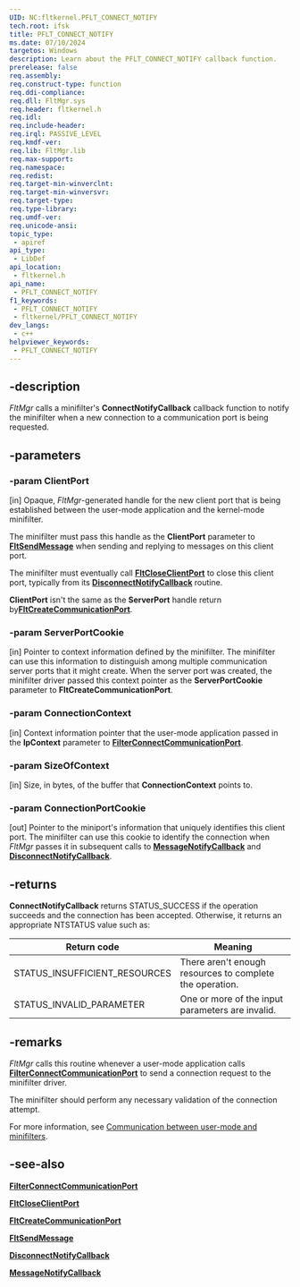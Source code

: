 ```yaml
---
UID: NC:fltkernel.PFLT_CONNECT_NOTIFY
tech.root: ifsk
title: PFLT_CONNECT_NOTIFY
ms.date: 07/10/2024
targetos: Windows
description: Learn about the PFLT_CONNECT_NOTIFY callback function.
prerelease: false
req.assembly: 
req.construct-type: function
req.ddi-compliance: 
req.dll: FltMgr.sys
req.header: fltkernel.h
req.idl: 
req.include-header: 
req.irql: PASSIVE_LEVEL
req.kmdf-ver: 
req.lib: FltMgr.lib
req.max-support: 
req.namespace: 
req.redist: 
req.target-min-winverclnt: 
req.target-min-winversvr: 
req.target-type: 
req.type-library: 
req.umdf-ver: 
req.unicode-ansi: 
topic_type:
 - apiref
api_type:
 - LibDef
api_location:
 - fltkernel.h
api_name:
 - PFLT_CONNECT_NOTIFY
f1_keywords:
 - PFLT_CONNECT_NOTIFY
 - fltkernel/PFLT_CONNECT_NOTIFY
dev_langs:
 - c++
helpviewer_keywords:
 - PFLT_CONNECT_NOTIFY
---
```


## -description

*FltMgr* calls a minifilter's **ConnectNotifyCallback** callback function to notify the minifilter when a new connection to a communication port is being requested.

## -parameters

### -param ClientPort

[in] Opaque, *FltMgr*-generated handle for the new client port that is being established between the user-mode application and the kernel-mode minifilter.

The minifilter must pass this handle as the **ClientPort** parameter to [**FltSendMessage**](nf-fltkernel-fltsendmessage.md) when sending and replying to messages on this client port.

The minifilter must eventually call [**FltCloseClientPort**](nf-fltkernel-fltcloseclientport.md) to close this client port, typically from its [**DisconnectNotifyCallback**](nc-fltkernel-pflt_disconnect_notify.md) routine.

**ClientPort** isn't the same as the **ServerPort** handle return by[**FltCreateCommunicationPort**](nf-fltkernel-fltcreatecommunicationport.md).

### -param ServerPortCookie

[in] Pointer to context information defined by the minifilter. The minifilter can use this information to distinguish among multiple communication server ports that it might create. When the server port was created, the minifilter driver passed this context pointer as the **ServerPortCookie** parameter to **FltCreateCommunicationPort**.

### -param ConnectionContext

[in] Context information pointer that the user-mode application passed in the **lpContext** parameter to [**FilterConnectCommunicationPort**](/windows/win32/api/fltuser/nf-fltuser-filterconnectcommunicationport).

### -param SizeOfContext

[in] Size, in bytes, of the buffer that **ConnectionContext** points to.

### -param ConnectionPortCookie

[out] Pointer to the miniport's information that uniquely identifies this client port. The minifilter can use this cookie to identify the connection when *FltMgr* passes it in subsequent calls to [**MessageNotifyCallback**](nc-fltkernel-pflt_message_notify.md) and [**DisconnectNotifyCallback**](nc-fltkernel-pflt_disconnect_notify.md).

## -returns

**ConnectNotifyCallback** returns STATUS_SUCCESS if the operation succeeds and the connection has been accepted. Otherwise, it returns an appropriate NTSTATUS value such as:

| Return code | Meaning |
| ----------- | ------- |
| STATUS_INSUFFICIENT_RESOURCES | There aren't enough resources to complete the operation. |
| STATUS_INVALID_PARAMETER | One or more of the input parameters are invalid. |

## -remarks

*FltMgr* calls this routine whenever a user-mode application calls [**FilterConnectCommunicationPort**](/windows/win32/api/fltuser/nf-fltuser-filterconnectcommunicationport) to send a connection request to the minifilter driver.

The minifilter should perform any necessary validation of the connection attempt.

For more information, see [Communication between user-mode and minifilters](/windows-hardware/drivers/ifs/communication-between-user-mode-and-kernel-mode).

## -see-also

[**FilterConnectCommunicationPort**](/windows/win32/api/fltuser/nf-fltuser-filterconnectcommunicationport)

[**FltCloseClientPort**](nf-fltkernel-fltcloseclientport.md)

[**FltCreateCommunicationPort**](nf-fltkernel-fltcreatecommunicationport.md)

[**FltSendMessage**](nf-fltkernel-fltsendmessage.md)

[**DisconnectNotifyCallback**](nc-fltkernel-pflt_disconnect_notify.md)

[**MessageNotifyCallback**](nc-fltkernel-pflt_message_notify.md)
